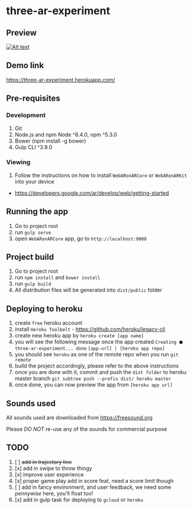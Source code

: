 # three-ar-experiment

## Preview
[![Alt text](https://img.youtube.com/vi/e0C7Sov0hRQ/0.jpg)](https://www.youtube.com/watch?v=e0C7Sov0hRQ)

## Demo link
https://three-ar-experiment.herokuapp.com/

## Pre-requisites
### Development
1. Git
2. Node.js and npm Node ^8.4.0, npm ^5.3.0
3. Bower (npm install -g bower)
4. Gulp CLI ^3.9.0


### Viewing
1. Follow the instructions on how to install `WebARonARCore` or `WebARonARKit` into your device
  - https://developers.google.com/ar/develop/web/getting-started


## Running the app
1. Go to project root
2. run `gulp serve`
3. open `WebARonARCore` app, go to `http://localhost:9000`


## Project build
1. Go to project root
2. run `npm install` and `bower install`
2. run `gulp build`
3. All distribution files will be generated into `dist/public` folder


## Deploying to heroku
1. create `free` heroku account
2. install `Heroku Toolbelt` - https://github.com/heroku/legacy-cli
3. create new heroku app by `heroku create [app name]`
4. you will see the following message once the app created
  `Creating ⬢ three-ar-experiment... done`
  `[app-url] | [heroku app repo]`
5. you should see `heroku` as one of the remote repo when you run `git remote`
6. build the project accordingly, please refer to the above instructions
7. once you are done with it, commit and push the `dist folder` to heroku master branch
  `git subtree push --prefix dist/ heroku master`
8. once done, you can now preview the app from `[heroku app url]`

## Sounds used
All sounds used are downloaded from https://freesound.org

Please *DO NOT* re-use any of the sounds for commercial purpose


## TODO
1. [ ] ~~add in trajectory line~~
2. [x] add in swipe to throw thingy
3. [x] improve user experience
4. [x] proper game play add in score feat, need a score limit though
5. [ ] add in fancy environment, and user feedback, we need some *pennywise* here, you'll float too!
6. [x] add in gulp task for deploying to `gcloud` or `heroku`
